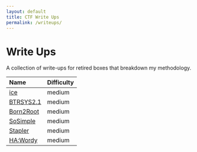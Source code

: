 ```yaml
---
layout: default
title: CTF Write Ups
permalink: /writeups/
---
```


# Write Ups

A collection of write-ups for retired boxes that breakdown my methodology. 

| Name                                            | Difficulty |
|:------------------------------------------------|:-----------|
| [ice](/writeups/2021-5-25-ice.md)               | medium     |
| [BTRSYS2.1](/writeups/2021-10-11-btrsys2.1.md)  | medium     |
| [Born2Root](/writeups/2021-12-24-born2root.md)  | medium     |     
| [SoSimple](/writeups/2021-12-25-sosimple.md)    | medium     | 
| [Stapler](/writeups/2021-12-26-stapler.md)      | medium     | 
| [HA:Wordy](/writeups/2021-12-27-hawordy.md)     | medium     | 
